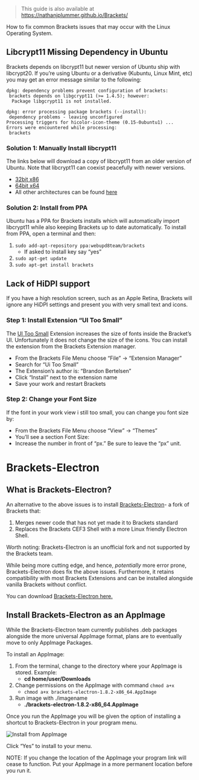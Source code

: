 > This guide is also available at https://nathanjplummer.github.io/Brackets/

How to fix common Brackets issues that may occur with the Linux Operating System.

## Libcrypt11 Missing Dependency in Ubuntu

Brackets depends on libcrypt11 but newer version of Ubuntu ship with libcrypt20. If you’re using Ubuntu or a derivative (Kubuntu, Linux Mint, etc) you may get an error message similar to the following:

    dpkg: dependency problems prevent configuration of brackets:
     brackets depends on libgcrypt11 (>= 1.4.5); however:
      Package libgcrypt11 is not installed.

    dpkg: error processing package brackets (--install):
     dependency problems - leaving unconfigured
    Processing triggers for hicolor-icon-theme (0.15-0ubuntu1) ...
    Errors were encountered while processing:
     brackets

### Solution 1: Manually Install libcrypt11

The links below will download a copy of libcrypt11 from an older version of Ubuntu. Note that libcrypt11 can coexist peacefully with newer versions.

*   [32bit x86](https://launchpad.net/ubuntu/+archive/primary/+files/libgcrypt11_1.5.3-2ubuntu4.2_i386.deb)
*   [64bit x64](https://launchpad.net/ubuntu/+archive/primary/+files/libgcrypt11_1.5.3-2ubuntu4.2_amd64.deb)
*   All other architectures can be found [here](https://launchpad.net/ubuntu/+source/libgcrypt11)

### Solution 2: Install from PPA

Ubuntu has a PPA for Brackets installs which will automatically import libcrypt11 while also keeping Brackets up to date automatically. To install from PPA, open a terminal and then:

1.  `sudo add-apt-repository ppa:webupd8team/brackets`
    *   If asked to install key say “yes”
2.  `sudo apt-get update`
3.  `sudo apt-get install brackets`

## Lack of HiDPI support

If you have a high resolution screen, such as an Apple Retina, Brackets will ignore any HiDPI settings and present you with very small text and icons.

### Step 1: Install Extension “UI Too Small”

The [UI Too Small](https://github.com/1beb/ui-too-small) Extension increases the size of fonts inside the Bracket’s UI. Unfortunately it does not change the size of the icons. You can install the extension from the Brackets Extension manager.

*   From the Brackets File Menu choose “File” -> “Extension Manager”
*   Search for “Ui Too Small”
*   The Extension’s author is: “Brandon Bertelsen”
*   Click “Install” next to the extension name
*   Save your work and restart Brackets

### Step 2: Change your Font Size

If the font in your work view i still too small, you can change you font size by:

*   From the Brackets File Menu choose “View” -> “Themes”
*   You’ll see a section Font Size:
*   Increase the number in front of “px.” Be sure to leave the “px” unit.

# Brackets-Electron

## What is Brackets-Electron?

An alternative to the above issues is to install [Brackets-Electron](https://github.com/zaggino/brackets-electron)- a fork of Brackets that:

1.  Merges newer code that has not yet made it to Brackets standard
2.  Replaces the Brackets CEF3 Shell with a more Linux friendly Electron Shell.

Worth noting: Brackets-Electron is an unofficial fork and not supported by the Brackets team.

While being more cutting edge, and hence, _potentially_ more error prone, Brackets-Electron does fix the above issues. Furthermore, it retains compatibility with most Brackets Extensions and can be installed alongside vanilla Brackets without conflict.

You can download [Brackets-Electron here.](https://github.com/zaggino/brackets-electron/releases)

## Install Brackets-Electron as an AppImage

While the Brackets-Electron team currently publishes .deb packages alongside the more universal AppImage format, plans are to eventually move to only AppImage Packages.

To install an AppImage:

1.  From the terminal, change to the directory where your AppImage is stored. Example:
    *   **cd home/user/Downloads**
2.  Change permissions on the AppImage with command `chmod a+x`
    *   `chmod a+x brackets-electron-1.8.2-x86_64.AppImage`
3.  Run image with ./imagename
    *   **./brackets-electron-1.8.2-x86_64.AppImage**

Once you run the AppImage you will be given the option of installing a shortcut to Brackets-Electron in your program menu.


![Install from AppImage](https://nathanjplummer.github.io/Brackets/images/appimage.jpg)

Click “Yes” to install to your menu.

NOTE: If you change the location of the AppImage your program link will cease to function. Put your AppImage in a more permanent location before you run it.
